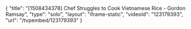 {
    "title": "[1508434378] Chef Struggles to Cook Vietnamese Rice - Gordon Ramsay",
    "type": "solo",
    "layout": "iframe-static",
    "videoId": "123179393",
    "url": "\/tvpembed\/123179393"
}